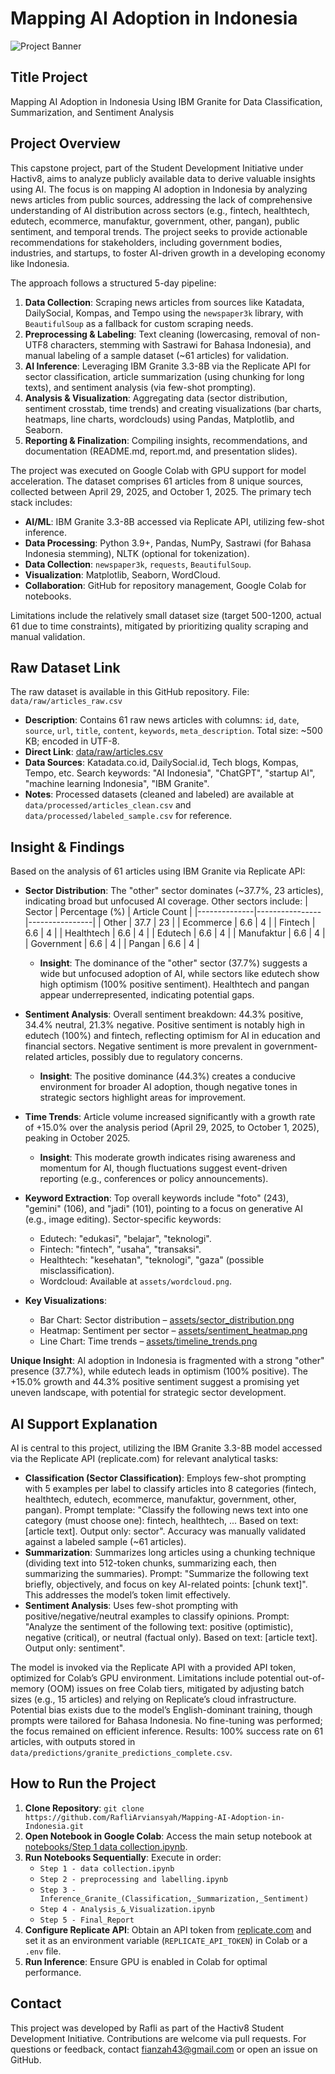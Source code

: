 # Mapping AI Adoption in Indonesia

![Project Banner](https://github.com/RafliArviansyah/Mapping-AI-Adoption-in-Indonesia/blob/main/assets/insights_summary.png?raw=true)

## Title Project
Mapping AI Adoption in Indonesia Using IBM Granite for Data Classification, Summarization, and Sentiment Analysis

## Project Overview
This capstone project, part of the Student Development Initiative under Hactiv8, aims to analyze publicly available data to derive valuable insights using AI. The focus is on mapping AI adoption in Indonesia by analyzing news articles from public sources, addressing the lack of comprehensive understanding of AI distribution across sectors (e.g., fintech, healthtech, edutech, ecommerce, manufaktur, government, other, pangan), public sentiment, and temporal trends. The project seeks to provide actionable recommendations for stakeholders, including government bodies, industries, and startups, to foster AI-driven growth in a developing economy like Indonesia.

The approach follows a structured 5-day pipeline:
1. **Data Collection**: Scraping news articles from sources like Katadata, DailySocial, Kompas, and Tempo using the `newspaper3k` library, with `BeautifulSoup` as a fallback for custom scraping needs.
2. **Preprocessing & Labeling**: Text cleaning (lowercasing, removal of non-UTF8 characters, stemming with Sastrawi for Bahasa Indonesia), and manual labeling of a sample dataset (~61 articles) for validation.
3. **AI Inference**: Leveraging IBM Granite 3.3-8B via the Replicate API for sector classification, article summarization (using chunking for long texts), and sentiment analysis (via few-shot prompting).
4. **Analysis & Visualization**: Aggregating data (sector distribution, sentiment crosstab, time trends) and creating visualizations (bar charts, heatmaps, line charts, wordclouds) using Pandas, Matplotlib, and Seaborn.
5. **Reporting & Finalization**: Compiling insights, recommendations, and documentation (README.md, report.md, and presentation slides).

The project was executed on Google Colab with GPU support for model acceleration. The dataset comprises 61 articles from 8 unique sources, collected between April 29, 2025, and October 1, 2025. The primary tech stack includes:
- **AI/ML**: IBM Granite 3.3-8B accessed via Replicate API, utilizing few-shot inference.
- **Data Processing**: Python 3.9+, Pandas, NumPy, Sastrawi (for Bahasa Indonesia stemming), NLTK (optional for tokenization).
- **Data Collection**: `newspaper3k`, `requests`, `BeautifulSoup`.
- **Visualization**: Matplotlib, Seaborn, WordCloud.
- **Collaboration**: GitHub for repository management, Google Colab for notebooks.

Limitations include the relatively small dataset size (target 500-1200, actual 61 due to time constraints), mitigated by prioritizing quality scraping and manual validation.

## Raw Dataset Link
The raw dataset is available in this GitHub repository. File: `data/raw/articles_raw.csv`  
- **Description**: Contains 61 raw news articles with columns: `id`, `date`, `source`, `url`, `title`, `content`, `keywords`, `meta_description`. Total size: ~500 KB; encoded in UTF-8.
- **Direct Link**: [data/raw/articles.csv](https://github.com/RafliArviansyah/Mapping-AI-Adoption-in-Indonesia/blob/main/data/raw/articles_raw_cleaned.csv)  
- **Data Sources**: Katadata.co.id, DailySocial.id, Tech blogs, Kompas, Tempo, etc. Search keywords: "AI Indonesia", "ChatGPT", "startup AI", "machine learning Indonesia", "IBM Granite".
- **Notes**: Processed datasets (cleaned and labeled) are available at `data/processed/articles_clean.csv` and `data/processed/labeled_sample.csv` for reference.

## Insight & Findings
Based on the analysis of 61 articles using IBM Granite via Replicate API:
- **Sector Distribution**: The "other" sector dominates (~37.7%, 23 articles), indicating broad but unfocused AI coverage. Other sectors include:
  | Sector       | Percentage (%) | Article Count |
  |--------------|----------------|----------------|
  | Other        | 37.7           | 23            |
  | Ecommerce    | 6.6            | 4             |
  | Fintech      | 6.6            | 4             |
  | Healthtech   | 6.6            | 4             |
  | Edutech      | 6.6            | 4             |
  | Manufaktur   | 6.6            | 4             |
  | Government   | 6.6            | 4             |
  | Pangan       | 6.6            | 4             |
  - **Insight**: The dominance of the "other" sector (37.7%) suggests a wide but unfocused adoption of AI, while sectors like edutech show high optimism (100% positive sentiment). Healthtech and pangan appear underrepresented, indicating potential gaps.

- **Sentiment Analysis**: Overall sentiment breakdown: 44.3% positive, 34.4% neutral, 21.3% negative. Positive sentiment is notably high in edutech (100%) and fintech, reflecting optimism for AI in education and financial sectors. Negative sentiment is more prevalent in government-related articles, possibly due to regulatory concerns.
  - **Insight**: The positive dominance (44.3%) creates a conducive environment for broader AI adoption, though negative tones in strategic sectors highlight areas for improvement.

- **Time Trends**: Article volume increased significantly with a growth rate of +15.0% over the analysis period (April 29, 2025, to October 1, 2025), peaking in October 2025.
  - **Insight**: This moderate growth indicates rising awareness and momentum for AI, though fluctuations suggest event-driven reporting (e.g., conferences or policy announcements).

- **Keyword Extraction**: Top overall keywords include "foto" (243), "gemini" (106), and "jadi" (101), pointing to a focus on generative AI (e.g., image editing). Sector-specific keywords:
  - Edutech: "edukasi", "belajar", "teknologi".
  - Fintech: "fintech", "usaha", "transaksi".
  - Healthtech: "kesehatan", "teknologi", "gaza" (possible misclassification).
  - Wordcloud: Available at `assets/wordcloud.png`.

- **Key Visualizations**:
  - Bar Chart: Sector distribution – [assets/sector_distribution.png](https://github.com/RafliArviansyah/Mapping-AI-Adoption-in-Indonesia/blob/main/assets/sector_distribution.png?raw=true)
  - Heatmap: Sentiment per sector – [assets/sentiment_heatmap.png](https://github.com/RafliArviansyah/Mapping-AI-Adoption-in-Indonesia/blob/main/assets/sentiment_heatmap.png?raw=true)
  - Line Chart: Time trends – [assets/timeline_trends.png](https://github.com/RafliArviansyah/Mapping-AI-Adoption-in-Indonesia/blob/main/assets/timeline_trends.png?raw=true)

**Unique Insight**: AI adoption in Indonesia is fragmented with a strong "other" presence (37.7%), while edutech leads in optimism (100% positive). The +15.0% growth and 44.3% positive sentiment suggest a promising yet uneven landscape, with potential for strategic sector development.

## AI Support Explanation
AI is central to this project, utilizing the IBM Granite 3.3-8B model accessed via the Replicate API (replicate.com) for relevant analytical tasks:
- **Classification (Sector Classification)**: Employs few-shot prompting with 5 examples per label to classify articles into 8 categories (fintech, healthtech, edutech, ecommerce, manufaktur, government, other, pangan). Prompt template: "Classify the following news text into one category (must choose one): fintech, healthtech, ... Based on text: [article text]. Output only: sector". Accuracy was manually validated against a labeled sample (~61 articles).
- **Summarization**: Summarizes long articles using a chunking technique (dividing text into 512-token chunks, summarizing each, then summarizing the summaries). Prompt: "Summarize the following text briefly, objectively, and focus on key AI-related points: [chunk text]". This addresses the model’s token limit effectively.
- **Sentiment Analysis**: Uses few-shot prompting with positive/negative/neutral examples to classify opinions. Prompt: "Analyze the sentiment of the following text: positive (optimistic), negative (critical), or neutral (factual only). Based on text: [article text]. Output only: sentiment".

The model is invoked via the Replicate API with a provided API token, optimized for Colab’s GPU environment. Limitations include potential out-of-memory (OOM) issues on free Colab tiers, mitigated by adjusting batch sizes (e.g., 15 articles) and relying on Replicate’s cloud infrastructure. Potential bias exists due to the model’s English-dominant training, though prompts were tailored for Bahasa Indonesia. No fine-tuning was performed; the focus remained on efficient inference. Results: 100% success rate on 61 articles, with outputs stored in `data/predictions/granite_predictions_complete.csv`.

## How to Run the Project
1. **Clone Repository**: `git clone https://github.com/RafliArviansyah/Mapping-AI-Adoption-in-Indonesia.git`
2. **Open Notebook in Google Colab**: Access the main setup notebook at [notebooks/Step 1 data collection.ipynb](https://github.com/RafliArviansyah/Mapping-AI-Adoption-in-Indonesia/blob/main/Notebooks/Step%201%20-%20data%20collection.ipynb).
3. **Run Notebooks Sequentially**: Execute in order:  
   - `Step 1 - data collection.ipynb`  
   - `Step 2 - preprocessing and labelling.ipynb`  
   - `Step 3 - Inference_Granite_(Classification,_Summarization,_Sentiment)`  
   - `Step 4 - Analysis_&_Visualization.ipynb`  
   - `Step 5 - Final_Report`
4. **Configure Replicate API**: Obtain an API token from [replicate.com](https://replicate.com) and set it as an environment variable (`REPLICATE_API_TOKEN`) in Colab or a `.env` file.
5. **Run Inference**: Ensure GPU is enabled in Colab for optimal performance.

## Contact
This project was developed by Rafli as part of the Hactiv8 Student Development Initiative. Contributions are welcome via pull requests. For questions or feedback, contact fianzah43@gmail.com or open an issue on GitHub.
